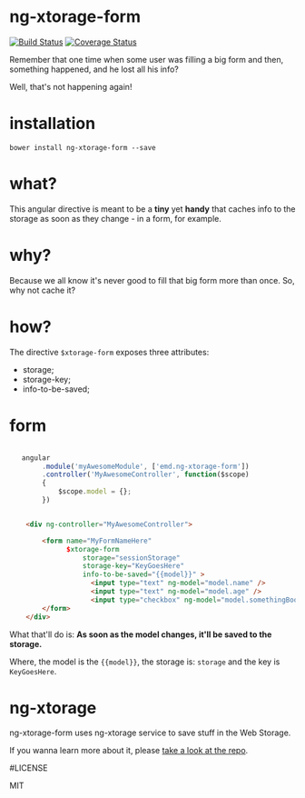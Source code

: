 # ng-xtorage-form

[![Build Status](https://travis-ci.org/ericmdantas/ng-xtorage-form.svg?branch=master)](https://travis-ci.org/ericmdantas/ng-xtorage)
[![Coverage Status](https://coveralls.io/repos/ericmdantas/ng-xtorage-form/badge.svg?branch=master)](https://coveralls.io/r/ericmdantas/ng-xtorage?branch=master)

Remember that one time when some user was filling a big form and then, something happened, and he lost all his info?

Well, that's not happening again!

# installation

```bower install ng-xtorage-form --save```


# what?

This angular directive is meant to be a **tiny** yet **handy** that caches info to the storage as soon as they change - in a form, for example.


# why?

Because we all know it's never good to fill that big form more than once. So, why not cache it?


# how?

The directive ```$xtorage-form``` exposes three attributes:


- storage;
- storage-key;
- info-to-be-saved;


# form

```javascript

   angular
        .module('myAwesomeModule', ['emd.ng-xtorage-form'])
        .controller('MyAwesomeController', function($scope)
        {
            $scope.model = {};
        })
```

```html

    <div ng-controller="MyAwesomeController">

        <form name="MyFormNameHere"
              $xtorage-form
                  storage="sessionStorage"
                  storage-key="KeyGoesHere"
                  info-to-be-saved="{{model}}" >
                    <input type="text" ng-model="model.name" />
                    <input type="text" ng-model="model.age" />
                    <input type="checkbox" ng-model="model.somethingBoolean" />
        </form>
    </div>
```


What that'll do is: **As soon as the model changes, it'll be saved to the storage.**

Where, the model is the ```{{model}}```, the storage is: ```storage``` and the key is ```KeyGoesHere```.

# ng-xtorage

ng-xtorage-form uses ng-xtorage service to save stuff in the Web Storage.

If you wanna learn more about it, please [take a look at the repo](https://github.com/ericmdantas/ng-xtorage).

#LICENSE

MIT
